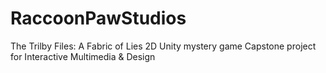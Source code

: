 # RaccoonPawStudios
The Trilby Files: A Fabric of Lies
2D Unity mystery game
Capstone project for Interactive Multimedia & Design
